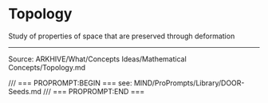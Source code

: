 # Topology

Study of properties of space that are preserved through deformation

---
Source: ARKHIVE/What/Concepts Ideas/Mathematical Concepts/Topology.md

/// === PROPROMPT:BEGIN ===
see: MIND/ProPrompts/Library/DOOR-Seeds.md
/// === PROPROMPT:END ===
